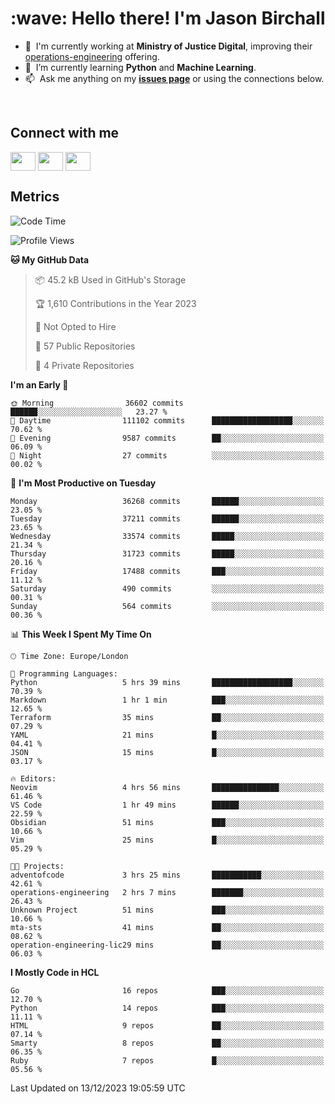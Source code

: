 <h1 align="left" id="jason-title">:wave: Hello there! I'm Jason Birchall</h1>

- :office: &nbsp;I'm currently working at **Ministry of Justice Digital**, improving their [operations-engineering](https://github.com/ministryofjustice/operations-engineering) offering.
- :seedling: &nbsp;I’m currently learning **Python** and **Machine Learning**.
- :mailbox: &nbsp;Ask me anything on my **[issues page]** or using the connections below.


<br>

<h2>Connect with me</h2>
<p>
<a href="https://twitter.com/jsonBirchall" target="blank"><img align="center" src="https://cdn.jsdelivr.net/npm/simple-icons@3.0.1/icons/twitter.svg" alt="" height="30" width="40" /></a>
<a href="https://keybase.io/json0" target="blank"><img align="center" src="https://cdn.jsdelivr.net/npm/simple-icons@3.0.1/icons/keybase.svg" alt="" height="30" width="40" /></a>
<a href="https://www.reddit.com/user/kakorate" target="blank"><img align="center" src="https://cdn.jsdelivr.net/npm/simple-icons@3.0.1/icons/reddit.svg" alt="" height="30" width="40" /></a>
</p>

<h2>Metrics</h2>

<!--START_SECTION:waka-->
![Code Time](http://img.shields.io/badge/Code%20Time-1%2C269%20hrs%2010%20mins-blue)

![Profile Views](http://img.shields.io/badge/Profile%20Views-1-blue)

**🐱 My GitHub Data** 

> 📦 45.2 kB Used in GitHub's Storage 
 > 
> 🏆 1,610 Contributions in the Year 2023
 > 
> 🚫 Not Opted to Hire
 > 
> 📜 57 Public Repositories 
 > 
> 🔑 4 Private Repositories 
 > 
**I'm an Early 🐤** 

```text
🌞 Morning                36602 commits       ██████░░░░░░░░░░░░░░░░░░░   23.27 % 
🌆 Daytime                111102 commits      ██████████████████░░░░░░░   70.62 % 
🌃 Evening                9587 commits        ██░░░░░░░░░░░░░░░░░░░░░░░   06.09 % 
🌙 Night                  27 commits          ░░░░░░░░░░░░░░░░░░░░░░░░░   00.02 % 
```
📅 **I'm Most Productive on Tuesday** 

```text
Monday                   36268 commits       ██████░░░░░░░░░░░░░░░░░░░   23.05 % 
Tuesday                  37211 commits       ██████░░░░░░░░░░░░░░░░░░░   23.65 % 
Wednesday                33574 commits       █████░░░░░░░░░░░░░░░░░░░░   21.34 % 
Thursday                 31723 commits       █████░░░░░░░░░░░░░░░░░░░░   20.16 % 
Friday                   17488 commits       ███░░░░░░░░░░░░░░░░░░░░░░   11.12 % 
Saturday                 490 commits         ░░░░░░░░░░░░░░░░░░░░░░░░░   00.31 % 
Sunday                   564 commits         ░░░░░░░░░░░░░░░░░░░░░░░░░   00.36 % 
```


📊 **This Week I Spent My Time On** 

```text
🕑︎ Time Zone: Europe/London

💬 Programming Languages: 
Python                   5 hrs 39 mins       ██████████████████░░░░░░░   70.39 % 
Markdown                 1 hr 1 min          ███░░░░░░░░░░░░░░░░░░░░░░   12.65 % 
Terraform                35 mins             ██░░░░░░░░░░░░░░░░░░░░░░░   07.29 % 
YAML                     21 mins             █░░░░░░░░░░░░░░░░░░░░░░░░   04.41 % 
JSON                     15 mins             █░░░░░░░░░░░░░░░░░░░░░░░░   03.17 % 

🔥 Editors: 
Neovim                   4 hrs 56 mins       ███████████████░░░░░░░░░░   61.46 % 
VS Code                  1 hr 49 mins        ██████░░░░░░░░░░░░░░░░░░░   22.59 % 
Obsidian                 51 mins             ███░░░░░░░░░░░░░░░░░░░░░░   10.66 % 
Vim                      25 mins             █░░░░░░░░░░░░░░░░░░░░░░░░   05.29 % 

🐱‍💻 Projects: 
adventofcode             3 hrs 25 mins       ███████████░░░░░░░░░░░░░░   42.61 % 
operations-engineering   2 hrs 7 mins        ███████░░░░░░░░░░░░░░░░░░   26.43 % 
Unknown Project          51 mins             ███░░░░░░░░░░░░░░░░░░░░░░   10.66 % 
mta-sts                  41 mins             ██░░░░░░░░░░░░░░░░░░░░░░░   08.62 % 
operation-engineering-lic29 mins             ██░░░░░░░░░░░░░░░░░░░░░░░   06.03 % 
```

**I Mostly Code in HCL** 

```text
Go                       16 repos            ███░░░░░░░░░░░░░░░░░░░░░░   12.70 % 
Python                   14 repos            ███░░░░░░░░░░░░░░░░░░░░░░   11.11 % 
HTML                     9 repos             ██░░░░░░░░░░░░░░░░░░░░░░░   07.14 % 
Smarty                   8 repos             ██░░░░░░░░░░░░░░░░░░░░░░░   06.35 % 
Ruby                     7 repos             █░░░░░░░░░░░░░░░░░░░░░░░░   05.56 % 
```




 Last Updated on 13/12/2023 19:05:59 UTC
<!--END_SECTION:waka-->

<!-- links -->

[issues page]: https://github.com/jasonBirchall/jasonBirchall/issues "jasonBirchall/issues"
